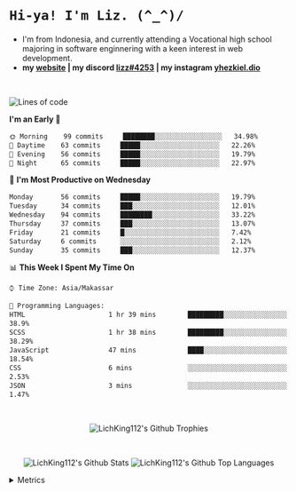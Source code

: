 
# `Hi-ya! I'm Liz. (^_^)/ `

- I'm from Indonesia, and currently attending a Vocational high school majoring in software enginnering with a keen interest in web development.
- **my [website](https://lichking112.github.io) | my discord [lizz#4253](https://discord.io/giid) | my instagram [yhezkiel.dio](https://www.instagram.com/yhezkiel.dio/)**

<br>

<!--START_SECTION:waka-->
![Lines of code](https://img.shields.io/badge/From%20Hello%20World%20I%27ve%20Written-3375%20lines%20of%20code-blue)

**I'm an Early 🐤** 

```text
🌞 Morning    99 commits     ████████░░░░░░░░░░░░░░░░░   34.98% 
🌆 Daytime    63 commits     █████░░░░░░░░░░░░░░░░░░░░   22.26% 
🌃 Evening    56 commits     █████░░░░░░░░░░░░░░░░░░░░   19.79% 
🌙 Night      65 commits     █████░░░░░░░░░░░░░░░░░░░░   22.97%

```
📅 **I'm Most Productive on Wednesday** 

```text
Monday       56 commits     █████░░░░░░░░░░░░░░░░░░░░   19.79% 
Tuesday      34 commits     ███░░░░░░░░░░░░░░░░░░░░░░   12.01% 
Wednesday    94 commits     ████████░░░░░░░░░░░░░░░░░   33.22% 
Thursday     37 commits     ███░░░░░░░░░░░░░░░░░░░░░░   13.07% 
Friday       21 commits     █░░░░░░░░░░░░░░░░░░░░░░░░   7.42% 
Saturday     6 commits      ░░░░░░░░░░░░░░░░░░░░░░░░░   2.12% 
Sunday       35 commits     ███░░░░░░░░░░░░░░░░░░░░░░   12.37%

```


📊 **This Week I Spent My Time On** 

```text
⌚︎ Time Zone: Asia/Makassar

💬 Programming Languages: 
HTML                     1 hr 39 mins        █████████░░░░░░░░░░░░░░░░   38.9% 
SCSS                     1 hr 38 mins        █████████░░░░░░░░░░░░░░░░   38.29% 
JavaScript               47 mins             ████░░░░░░░░░░░░░░░░░░░░░   18.54% 
CSS                      6 mins              ░░░░░░░░░░░░░░░░░░░░░░░░░   2.53% 
JSON                     3 mins              ░░░░░░░░░░░░░░░░░░░░░░░░░   1.47%

```


<!--END_SECTION:waka-->

<br>

  <p align="center">
    <img alt="LichKing112's Github Trophies" src="https://github-profile-trophy.vercel.app/?username=LichKing112&theme=onedark" />
  </p>
  
 <br>
 <p align="center">
    <img alt="LichKing112's Github Stats" src="https://github-readme-stats.vercel.app/api?username=lichking112&theme=gotham&show_icons=true" />
    <img alt="LichKing112's Github Top Languages" src="https://github-readme-stats.vercel.app/api/top-langs/?username=lichking112&theme=gotham&layout=compact" />
  </p>


<details>
  <summary>Metrics</summary>
  <br>
  <p align="center">
    <img alt="LichKing112's Github Metrics" src="https://github.com/LichKing112/LichKing112/blob/master/github-metrics.svg" />
  </p>
</details>


